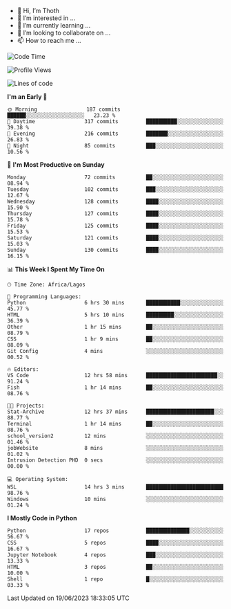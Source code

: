 <!---
thoth2357/thoth2357 is a ✨ special ✨ repository because its `README.md` (this file) appears on your GitHub profile.
You can click the Preview link to take a look at your changes.
--->

- 👋 Hi, I’m Thoth
- 👀 I’m interested in ...
- 🌱 I’m currently learning ...
- 💞️ I’m looking to collaborate on ...
- 📫 How to reach me ...




<!--START_SECTION:waka-->
![Code Time](http://img.shields.io/badge/Code%20Time-2%2C082%20hrs%2053%20mins-blue)

![Profile Views](http://img.shields.io/badge/Profile%20Views-0-blue)

![Lines of code](https://img.shields.io/badge/From%20Hello%20World%20I%27ve%20Written-29.1%20million%20lines%20of%20code-blue)

**I'm an Early 🐤** 

```text
🌞 Morning                187 commits         ██████░░░░░░░░░░░░░░░░░░░   23.23 % 
🌆 Daytime                317 commits         ██████████░░░░░░░░░░░░░░░   39.38 % 
🌃 Evening                216 commits         ███████░░░░░░░░░░░░░░░░░░   26.83 % 
🌙 Night                  85 commits          ███░░░░░░░░░░░░░░░░░░░░░░   10.56 % 
```
📅 **I'm Most Productive on Sunday** 

```text
Monday                   72 commits          ██░░░░░░░░░░░░░░░░░░░░░░░   08.94 % 
Tuesday                  102 commits         ███░░░░░░░░░░░░░░░░░░░░░░   12.67 % 
Wednesday                128 commits         ████░░░░░░░░░░░░░░░░░░░░░   15.90 % 
Thursday                 127 commits         ████░░░░░░░░░░░░░░░░░░░░░   15.78 % 
Friday                   125 commits         ████░░░░░░░░░░░░░░░░░░░░░   15.53 % 
Saturday                 121 commits         ████░░░░░░░░░░░░░░░░░░░░░   15.03 % 
Sunday                   130 commits         ████░░░░░░░░░░░░░░░░░░░░░   16.15 % 
```


📊 **This Week I Spent My Time On** 

```text
🕑︎ Time Zone: Africa/Lagos

💬 Programming Languages: 
Python                   6 hrs 30 mins       ███████████░░░░░░░░░░░░░░   45.77 % 
HTML                     5 hrs 10 mins       █████████░░░░░░░░░░░░░░░░   36.39 % 
Other                    1 hr 15 mins        ██░░░░░░░░░░░░░░░░░░░░░░░   08.79 % 
CSS                      1 hr 9 mins         ██░░░░░░░░░░░░░░░░░░░░░░░   08.09 % 
Git Config               4 mins              ░░░░░░░░░░░░░░░░░░░░░░░░░   00.52 % 

🔥 Editors: 
VS Code                  12 hrs 58 mins      ███████████████████████░░   91.24 % 
Fish                     1 hr 14 mins        ██░░░░░░░░░░░░░░░░░░░░░░░   08.76 % 

🐱‍💻 Projects: 
Stat-Archive             12 hrs 37 mins      ██████████████████████░░░   88.77 % 
Terminal                 1 hr 14 mins        ██░░░░░░░░░░░░░░░░░░░░░░░   08.76 % 
school_version2          12 mins             ░░░░░░░░░░░░░░░░░░░░░░░░░   01.46 % 
jobWebsite               8 mins              ░░░░░░░░░░░░░░░░░░░░░░░░░   01.02 % 
Intrusion Detection PHD  0 secs              ░░░░░░░░░░░░░░░░░░░░░░░░░   00.00 % 

💻 Operating System: 
WSL                      14 hrs 3 mins       █████████████████████████   98.76 % 
Windows                  10 mins             ░░░░░░░░░░░░░░░░░░░░░░░░░   01.24 % 
```

**I Mostly Code in Python** 

```text
Python                   17 repos            ██████████████░░░░░░░░░░░   56.67 % 
CSS                      5 repos             ████░░░░░░░░░░░░░░░░░░░░░   16.67 % 
Jupyter Notebook         4 repos             ███░░░░░░░░░░░░░░░░░░░░░░   13.33 % 
HTML                     3 repos             ██░░░░░░░░░░░░░░░░░░░░░░░   10.00 % 
Shell                    1 repo              █░░░░░░░░░░░░░░░░░░░░░░░░   03.33 % 
```




 Last Updated on 19/06/2023 18:33:05 UTC
<!--END_SECTION:waka-->
<!--![](http://github-profile-summary-cards.vercel.app/api/cards/profile-details?username=thoth2357&theme=2077)

![](http://github-profile-summary-cards.vercel.app/api/cards/stats?username=thoth2357&theme=2077)![](http://github-profile-summary-cards.vercel.app/api/cards/productive-time?username=thoth2357&theme=2077&utcOffset=8) -->
